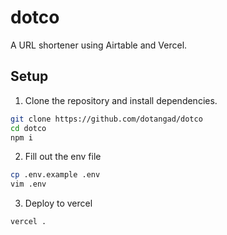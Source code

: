 # dotco

A URL shortener using Airtable and Vercel.

## Setup

1. Clone the repository and install dependencies.
```sh
git clone https://github.com/dotangad/dotco
cd dotco
npm i
```

2. Fill out the env file
```sh
cp .env.example .env
vim .env
```

3. Deploy to vercel
```sh
vercel .
```

